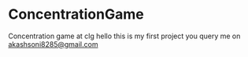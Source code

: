 # ConcentrationGame
Concentration game at clg
hello this is my first project you query me on akashsoni8285@gmail.com
